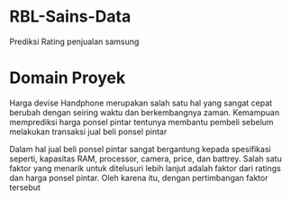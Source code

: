 # RBL-Sains-Data
Prediksi Rating penjualan samsung 
# Domain Proyek 
Harga devise Handphone merupakan salah satu hal yang sangat cepat berubah dengan seiring waktu dan berkembangnya zaman. Kemampuan memprediksi harga ponsel pintar tentunya membantu pembeli sebelum melakukan transaksi jual beli ponsel pintar

Dalam hal jual beli ponsel pintar sangat bergantung kepada spesifikasi seperti, kapasitas RAM, processor, camera, price, dan battrey. Salah satu faktor yang menarik untuk ditelusuri lebih lanjut adalah faktor dari ratings dan harga ponsel pintar. Oleh karena itu, dengan pertimbangan faktor tersebut  
